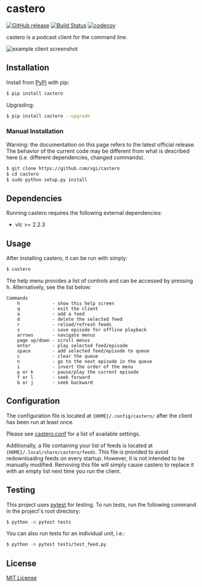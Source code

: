 # castero

[![GitHub release](https://img.shields.io/github/release/xgi/castero.svg)](https://github.com/xgi/castero/releases) [![Build Status](https://travis-ci.org/xgi/castero.svg?branch=master)](https://travis-ci.org/xgi/castero) [![codecov](https://codecov.io/gh/xgi/castero/branch/master/graph/badge.svg)](https://codecov.io/gh/xgi/castero)

castero is a podcast client for the command line.

![example client screenshot](https://raw.githubusercontent.com/xgi/castero/master/res/client_example.png)

## Installation

Install from [PyPi](https://pypi.org/project/castero) with pip:
```bash
$ pip install castero
```

Upgrading:
```bash
$ pip install castero --upgrade
```

### Manual Installation
Warning: the documentation on this page refers to the latest official release.
The behavior of the current code may be different from what is described here
(i.e. different dependencies, changed commands).

```bash
$ git clone https://github.com/xgi/castero
$ cd castero
$ sudo python setup.py install
```

## Dependencies

Running castero requires the following external dependencies:

* vlc >= 2.2.3

## Usage

After installing castero, it can be run with simply:
```bash
$ castero
```

The help menu provides a list of controls and can be accessed by pressing <kbd>h</kbd>. Alternatively, see the list below:
```
Commands
    h            - show this help screen
    q            - exit the client
    a            - add a feed
    d            - delete the selected feed
    r            - reload/refresh feeds
    s            - save episode for offline playback
    arrows       - navigate menus
    page up/down - scroll menus
    enter        - play selected feed/episode
    space        - add selected feed/episode to queue
    c            - clear the queue
    n            - go to the next episode in the queue
    i            - invert the order of the menu
    p or k       - pause/play the current episode
    f or l       - seek forward
    b or j       - seek backward
```

## Configuration

The configuration file is located at `{HOME}/.config/castero/` after the client has been run at least once.

Please see [castero.conf](https://github.com/xgi/castero/blob/master/castero/templates/castero.conf) for a list of available settings.

Additionally, a file containing your list of feeds is located at `{HOME}/.local/share/castero/feeds`. This file is provided to avoid redownloading feeds on every startup. However, it is not intended to be manually modified. Removing this file will simply cause castero to replace it with an empty list next time you run the client.

## Testing

This project uses [pytest](https://pytest.org) for testing. To run tests, run the following command in the project's root directory:
```bash
$ python -m pytest tests
```
You can also run tests for an individual unit, i.e.:
```bash
$ python -m pytest tests/test_feed.py
```

## License

[MIT License](https://github.com/xgi/castero/blob/master/LICENSE.txt)